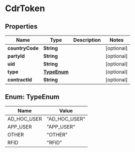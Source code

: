 

# CdrToken


## Properties

| Name | Type | Description | Notes |
|------------ | ------------- | ------------- | -------------|
|**countryCode** | **String** |  |  [optional] |
|**partyId** | **String** |  |  [optional] |
|**uid** | **String** |  |  [optional] |
|**type** | [**TypeEnum**](#TypeEnum) |  |  [optional] |
|**contractId** | **String** |  |  [optional] |



## Enum: TypeEnum

| Name | Value |
|---- | -----|
| AD_HOC_USER | &quot;AD_HOC_USER&quot; |
| APP_USER | &quot;APP_USER&quot; |
| OTHER | &quot;OTHER&quot; |
| RFID | &quot;RFID&quot; |



